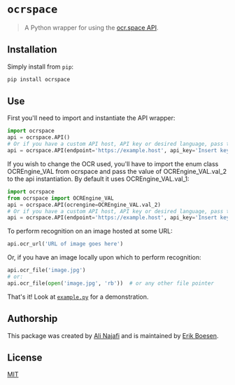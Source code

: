 # `ocrspace`

> A Python wrapper for using the [ocr.space API](https://ocr.space/ocrapi).

## Installation

Simply install from `pip`:

```sh
pip install ocrspace
```

## Use

First you'll need to import and instantiate the API wrapper:

```python
import ocrspace
api = ocrspace.API()
# Or if you have a custom API host, API key or desired language, pass those:
api = ocrspace.API(endpoint='https://example.host', api_key='Insert key here', language=ocrspace.Language.Croatian)
```

If you wish to change the OCR used, you'll have to import the enum class OCREngine_VAL from ocrspace and pass the value of OCREngine_VAL.val_2 to the api instantiation. By default it uses OCREngine_VAL.val_1:

```python
import ocrspace
from ocrspace import OCREngine_VAL
api = ocrspace.API(ocrengine=OCREngine_VAL.val_2)
# Or if you have a custom API host, API key or desired language, pass those:
api = ocrspace.API(endpoint='https://example.host', api_key='Insert key here', language=ocrspace.Language.Croatian, ocrengine=OCREngine_VAL.val_2)
```

To perform recognition on an image hosted at some URL:

```python
api.ocr_url('URL of image goes here')
```

Or, if you have an image locally upon which to perform recognition:

```python
api.ocr_file('image.jpg')
# or:
api.ocr_file(open('image.jpg', 'rb'))  # or any other file pointer
```

That's it! Look at [`example.py`](example.py) for a demonstration.

## Authorship

This package was created by [Ali Najafi](https://github.com/a4fr) and is maintained by [Erik Boesen](https://github.com/ErikBoesen).

## License

[MIT](LICENSE)
